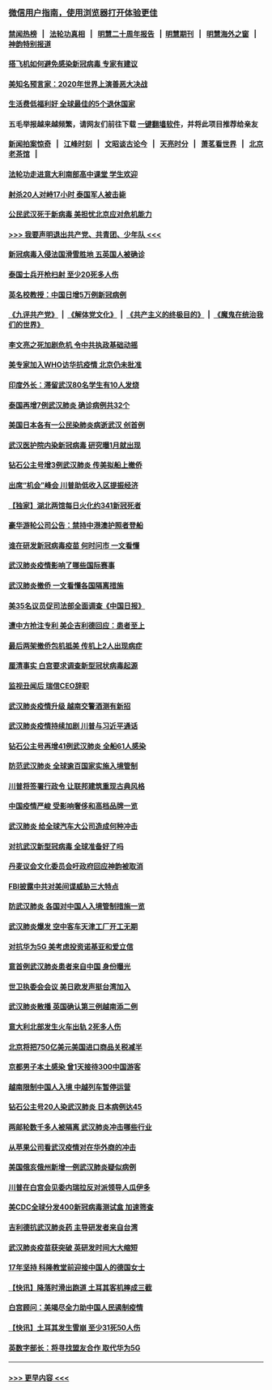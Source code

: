 ### [微信用户指南，使用浏览器打开体验更佳](https://github.com/gfw-breaker/banned-news1/blob/master/indexes/wechat-guide.md?t=0)
#### [禁闻热榜](热点新闻.md?t=0)  &nbsp;&nbsp;|&nbsp;&nbsp; [法轮功真相](https://github.com/gfw-breaker/truth/blob/master/README.md?t=0) &nbsp;&nbsp;|&nbsp;&nbsp; [明慧二十周年报告](https://github.com/gfw-breaker/mh-reports/blob/master/README.md?t=0) &nbsp;&nbsp;|&nbsp;&nbsp;[明慧期刊](https://github.com/gfw-breaker/mh-qikan) &nbsp;&nbsp;|&nbsp;&nbsp; [明慧海外之窗](https://github.com/gfw-breaker/mh-news/blob/master/README.md?t=0) &nbsp;&nbsp;|&nbsp;&nbsp; [神韵特别报道](https://github.com/gfw-breaker/mh-news/blob/master/shenyun.md?t=0)
#### [搭飞机如何避免感染新冠病毒 专家有建议](../pages/nsc418/n11853427.md?t=02092033) 
#### [美知名预言家：2020年世界上演善恶大决战](../pages/nsc418/n11855418.md?t=02092033) 
#### [生活费低福利好 全球最佳的5个退休国家](../pages/nsc418/n11848347.md?t=02092033) 
#### 五毛举报越来越频繁，请网友们前往下载 [一键翻墙软件](https://github.com/gfw-breaker/ssr-accounts)，并将此项目推荐给亲友
#### [新闻拍案惊奇](https://github.com/gfw-breaker/banned-news1/blob/master/pages/link4.md) &nbsp;&nbsp;|&nbsp;&nbsp; [江峰时刻](https://github.com/gfw-breaker/banned-news1/blob/master/pages/link4.md) &nbsp;&nbsp;|&nbsp;&nbsp; [文昭谈古论今](https://github.com/gfw-breaker/banned-news1/blob/master/pages/link4.md) &nbsp;&nbsp;|&nbsp;&nbsp; [天亮时分](https://github.com/gfw-breaker/banned-news1/blob/master/pages/link4.md) &nbsp;&nbsp;|&nbsp;&nbsp; [萧茗看世界](https://github.com/gfw-breaker/banned-news1/blob/master/pages/link4.md) &nbsp;&nbsp;|&nbsp;&nbsp; [北京老茶馆](https://github.com/gfw-breaker/banned-news1/blob/master/pages/link4.md) &nbsp;&nbsp;|&nbsp;&nbsp; 
#### [法轮功走进意大利南部高中课堂 学生欢迎](../pages/nsc418/n11853859.md?t=02092033) 
#### [射杀20人对峙17小时 泰国军人被击毙](../pages/nsc418/n11854869.md?t=02092033) 
#### [公民武汉死于新病毒 美担忧北京应对危机能力](../pages/nsc418/n11854331.md?t=02092033) 
#### [>>> 我要声明退出共产党、共青团、少年队 <<<](https://github.com/begood0513/goodnews/blob/master/quit/letter.md) 
#### [新冠病毒入侵法国滑雪胜地 五英国人被确诊](../pages/nsc418/n11854307.md?t=02092033) 
#### [泰国士兵开枪扫射 至少20死多人伤](../pages/nsc418/n11854276.md?t=02092033) 
#### [英名校教授：中国日增5万例新冠病例](../pages/nsc418/n11854174.md?t=02092033) 
#### [《九评共产党》](https://github.com/begood0513/9ping.md/blob/master/README.md) &nbsp;|&nbsp; [《解体党文化》](../../../../jtdwh.md/blob/master/README.md)  &nbsp;|&nbsp; [《共产主义的终极目的》](../../../../gczydzjmd.md/blob/master/README.md) &nbsp;|&nbsp; [《魔鬼在统治我们的世界》](../../../../mgztzwmdsj.md/blob/master/README.md) 
#### [李文亮之死加剧危机 令中共执政基础动摇](../pages/nsc418/n11854003.md?t=02092033) 
#### [美专家加入WHO访华抗疫情 北京仍未批准](../pages/nsc418/n11854043.md?t=02092033) 
#### [印度外长：滞留武汉80名学生有10人发烧](../pages/nsc418/n11853821.md?t=02092033) 
#### [泰国再增7例武汉肺炎 确诊病例共32个](../pages/nsc418/n11853808.md?t=02092033) 
#### [美国日本各有一公民染肺炎病逝武汉 创首例](../pages/nsc418/n11853509.md?t=02092033) 
#### [武汉医护院内染新冠病毒 研究曝1月就出现](../pages/nsc418/n11852928.md?t=02092033) 
#### [钻石公主号增3例武汉肺炎 传美拟船上撤侨](../pages/nsc418/n11853240.md?t=02092033) 
#### [出席“机会”峰会 川普助低收入区提振经济](../pages/nsc418/n11853232.md?t=02092033) 
#### [【独家】湖北两馆每日火化约341新冠死者](../pages/nsc418/n11845444.md?t=02092033) 
#### [豪华游轮公司公告：禁持中港澳护照者登船](../pages/nsc418/n11852761.md?t=02092033) 
#### [谁在研发新冠病毒疫苗 何时问市 一文看懂](../pages/nsc418/n11852840.md?t=02092033) 
#### [武汉肺炎疫情影响了哪些国际赛事](../pages/nsc418/n11852441.md?t=02092033) 
#### [武汉肺炎撤侨 一文看懂各国隔离措施](../pages/nsc418/n11844216.md?t=02092033) 
#### [美35名议员促司法部全面调查《中国日报》](../pages/nsc418/n11852435.md?t=02092033) 
#### [遭中方抢注专利 美企吉利德回应：患者至上](../pages/nsc418/n11852037.md?t=02092033) 
#### [最后两架撤侨包机抵美 传机上2人出现病症](../pages/nsc418/n11852173.md?t=02092033) 
#### [厘清事实 白宫要求调查新型冠状病毒起源](../pages/nsc418/n11852106.md?t=02092033) 
#### [监视丑闻后 瑞信CEO辞职](../pages/nsc418/n11852127.md?t=02092033) 
#### [武汉肺炎疫情升级 越南交警酒测有新招](../pages/nsc418/n11851632.md?t=02092033) 
#### [武汉肺炎疫情持续加剧 川普与习近平通话](../pages/nsc418/n11851613.md?t=02092033) 
#### [钻石公主号再增41例武汉肺炎 全船61人感染](../pages/nsc418/n11850401.md?t=02092033) 
#### [防范武汉肺炎 全球逾百国家实施入境管制](../pages/nsc418/n11850557.md?t=02092033) 
#### [川普将签署行政令 让联邦建筑重现古典风格](../pages/nsc418/n11850654.md?t=02092033) 
#### [中国疫情严峻 受影响奢侈和高档品牌一览](../pages/nsc418/n11850319.md?t=02092033) 
#### [武汉肺炎 给全球汽车大公司造成何种冲击](../pages/nsc418/n11850056.md?t=02092033) 
#### [对抗武汉新型冠病毒 全球准备好了吗](../pages/nsc418/n11850142.md?t=02092033) 
#### [丹麦议会文化委员会吁政府回应神韵被取消](../pages/nsc418/n11849312.md?t=02092033) 
#### [FBI披露中共对美间谍威胁三大特点](../pages/nsc418/n11849700.md?t=02092033) 
#### [防武汉肺炎 各国对中国人入境管制措施一览](../pages/nsc418/n11838726.md?t=02092033) 
#### [武汉肺炎爆发 空中客车天津工厂开工无期](../pages/nsc418/n11849634.md?t=02092033) 
#### [对抗华为5G 美考虑投资诺基亚和爱立信](../pages/nsc418/n11849510.md?t=02092033) 
#### [意首例武汉肺炎患者来自中国 身份曝光](../pages/nsc418/n11849454.md?t=02092033) 
#### [世卫执委会会议 美日欧发声挺台湾加入](../pages/nsc418/n11849433.md?t=02092033) 
#### [武汉肺炎散播 英国确认第三例越南添二例](../pages/nsc418/n11849439.md?t=02092033) 
#### [意大利北部发生火车出轨 2死多人伤](../pages/nsc418/n11848999.md?t=02092033) 
#### [北京将把750亿美元美国进口商品关税减半](../pages/nsc418/n11848896.md?t=02092033) 
#### [京都男子本土感染 曾1天接待300中国游客](../pages/nsc418/n11848641.md?t=02092033) 
#### [越南限制中国人入境 中越列车暂停运营](../pages/nsc418/n11847844.md?t=02092033) 
#### [钻石公主号20人染武汉肺炎 日本病例达45](../pages/nsc418/n11847823.md?t=02092033) 
#### [两邮轮数千多人被隔离 武汉肺炎冲击哪些行业](../pages/nsc418/n11847456.md?t=02092033) 
#### [从苹果公司看武汉疫情对在华外商的冲击](../pages/nsc418/n11847586.md?t=02092033) 
#### [美国俄亥俄州新增一例武汉肺炎疑似病例](../pages/nsc418/n11847714.md?t=02092033) 
#### [川普在白宫会见委内瑞拉反对派领导人瓜伊多](../pages/nsc418/n11847391.md?t=02092033) 
#### [美CDC全球分发400新冠病毒测试盒 加速筛查](../pages/nsc418/n11847260.md?t=02092033) 
#### [吉利德抗武汉肺炎药 主导研发者来自台湾](../pages/nsc418/n11847064.md?t=02092033) 
#### [武汉肺炎疫苗获突破 英研发时间大大缩短](../pages/nsc418/n11846915.md?t=02092033) 
#### [17年坚持 科隆教堂前迎接中国人的德国女士](../pages/nsc418/n11846781.md?t=02092033) 
#### [【快讯】降落时滑出跑道 土耳其客机摔成三截](../pages/nsc418/n11847021.md?t=02092033) 
#### [白宫顾问：美竭尽全力助中国人民遏制疫情](../pages/nsc418/n11846756.md?t=02092033) 
#### [【快讯】土耳其发生雪崩 至少31死50人伤](../pages/nsc418/n11846680.md?t=02092033) 
#### [英数字部长：将寻找盟友合作 取代华为5G](../pages/nsc418/n11846485.md?t=02092033) 

----
#### [ >>> 更早内容 <<< ](../indexes/nsc418-earlier.md)
